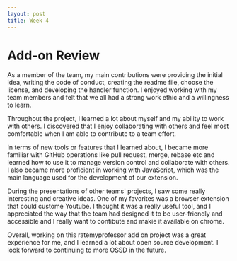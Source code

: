 ```yaml
---
layout: post
title: Week 4
---
```


# Add-on Review


As a member of the team, my main contributions were providing the initial idea, writing the code of conduct, creating the readme file, choose the license, and developing the handler function. I enjoyed working with my team members and felt that we all had a strong work ethic and a willingness to learn.
<!--more-->

Throughout the project, I learned a lot about myself and my ability to work with others. I discovered that I enjoy collaborating with others and feel most comfortable when I am able to contribute to a team effort.

In terms of new tools or features that I learned about, I became more familiar with GitHub operations like pull request, merge, rebase  etc and learned how to use it to manage version control and collaborate with others. I also became more proficient in working with JavaScript, which was the main language used for the development of our extension.

During the presentations of other teams' projects, I saw some really interesting and creative ideas. One of my favorites was a browser extension that could custome Youtube. I thought it was a really useful tool, and I appreciated the way that the team had designed it to be user-friendly and accessible and I really want to contibute and makie it available on chrome.

Overall, working on this ratemyprofessor add on project was a great experience for me, and I learned a lot about open source development. I look forward to continuing to more OSSD in the future.